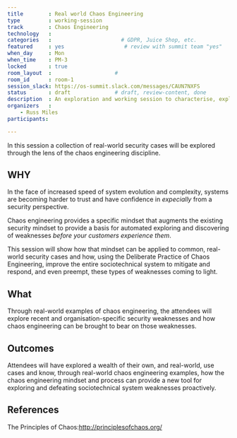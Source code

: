 ```yaml
---
title        : Real world Chaos Engineering
type         : working-session
track        : Chaos Engineering
technology   :
categories   :                      # GDPR, Juice Shop, etc.
featured     : yes                   # review with summit team "yes"
when_day     : Mon
when_time    : PM-3
locked       : true
room_layout  :                    #
room_id      : room-1
session_slack: https://os-summit.slack.com/messages/CAUN7NXFS
status       : draft              # draft, review-content, done                    #
description  : An exploration and working session to characterise, explore and implement real-world DevSecOps chaos experiments.
organizers   :
    - Russ Miles
participants:

---
```


In this session a collection of real-world security cases will be explored through the lens of the chaos engineering discipline.

## WHY

In the face of increased speed of system evolution and complexity, systems are becoming harder to trust and have confidence in _expecially_ from a security perspective.

Chaos engineering provides a specific mindset that augments the existing security mindset to provide a basis for automated exploring and discovering of weaknesses _before your customers experience them_.

This session will show how that mindset can be applied to common, real-world security cases and how, using the Deliberate Practice of Chaos Engineering, improve the entire sociotechnical system to mitigate and respond, and even preempt, these types of weaknesses coming to light.

## What

Through real-world examples of chaos engineering, the attendees will explore recent and organisation-specific security weaknesses and how chaos engineering can be brought to bear on those weaknesses.

## Outcomes

Attendees will have explored a wealth of their own, and real-world, use cases and know, through real-world chaos engineering examples, how the chaos engineering mindset and process can provide a new tool for exploring and defeating sociotechnical system weaknesses proactively.

## References

The Principles of Chaos:http://principlesofchaos.org/
